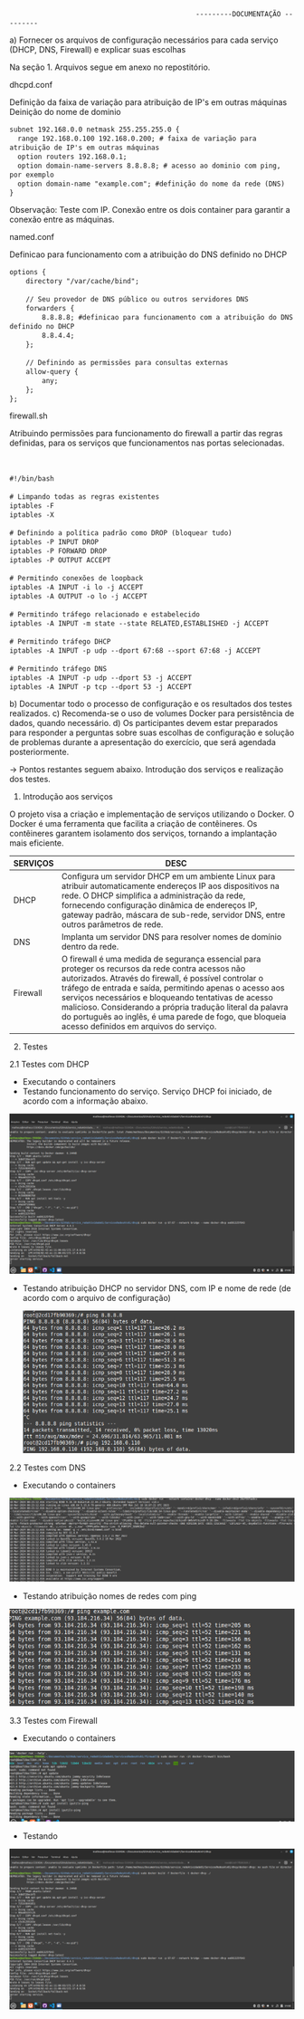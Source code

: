 
                                                  ---------DOCUMENTAÇÃO ---------




a) Fornecer os arquivos de configuração necessários para cada serviço (DHCP, DNS, Firewall) e explicar suas escolhas 

Na seção 1. Arquivos segue em anexo no repostitório. 

dhcpd.conf

Definição da faixa de variação para atribuição de IP's em outras máquinas
Deinição do nome de dominio



```
subnet 192.168.0.0 netmask 255.255.255.0 {
  range 192.168.0.100 192.168.0.200; # faixa de variação para atribuição de IP's em outras máquinas
  option routers 192.168.0.1;
  option domain-name-servers 8.8.8.8; # acesso ao dominio com ping, por exemplo
  option domain-name "example.com"; #definição do nome da rede (DNS) 
}
```

Observação: Teste com IP. Conexão entre os dois container para garantir a conexão entre as máquinas. 


named.conf

Definicao para funcionamento com a atribuição do DNS definido no DHCP

```
options {
    directory "/var/cache/bind";

    // Seu provedor de DNS público ou outros servidores DNS
    forwarders {
        8.8.8.8; #definicao para funcionamento com a atribuição do DNS definido no DHCP
        8.8.4.4;
    };

    // Definindo as permissões para consultas externas
    allow-query {
        any;
    };
};
```


firewall.sh

Atribuindo permissões para funcionamento do firewall a partir das regras definidas, para os serviços que funcionamentos nas portas selecionadas.


```


#!/bin/bash

# Limpando todas as regras existentes
iptables -F
iptables -X

# Definindo a política padrão como DROP (bloquear tudo)
iptables -P INPUT DROP
iptables -P FORWARD DROP
iptables -P OUTPUT ACCEPT

# Permitindo conexões de loopback
iptables -A INPUT -i lo -j ACCEPT
iptables -A OUTPUT -o lo -j ACCEPT

# Permitindo tráfego relacionado e estabelecido
iptables -A INPUT -m state --state RELATED,ESTABLISHED -j ACCEPT

# Permitindo tráfego DHCP
iptables -A INPUT -p udp --dport 67:68 --sport 67:68 -j ACCEPT

# Permitindo tráfego DNS
iptables -A INPUT -p udp --dport 53 -j ACCEPT
iptables -A INPUT -p tcp --dport 53 -j ACCEPT

```


b) Documentar todo o processo de configuração e os resultados dos testes realizados.
c) Recomenda-se o uso de volumes Docker para persistência de dados, quando necessário.
d) Os participantes devem estar preparados para responder a perguntas sobre suas escolhas de configuração e solução de problemas durante a apresentação do exercício, que será agendada posteriormente.

-> Pontos restantes seguem abaixo. Introdução dos serviços e realização dos testes. 





1. Introdução aos serviços

O projeto visa a criação e implementação de serviços utilizando o Docker. O Docker é uma ferramenta que facilita a criação de contêineres. Os contêineres garantem  isolamento dos serviços, tornando a implantação mais eficiente. 

| SERVIÇOS | DESC |
| ------------- | ------------- |
| DHCP | Configura um servidor DHCP em um ambiente Linux para atribuir automaticamente endereços IP aos dispositivos na rede. O DHCP simplifica a administração da rede, fornecendo configuração dinâmica de endereços IP, gateway padrão, máscara de sub-rede, servidor DNS, entre outros parâmetros de rede. |
| DNS  |Implanta um servidor DNS para resolver nomes de domínio dentro da rede.  |
| Firewall| O firewall é uma medida de segurança essencial para proteger os recursos da rede contra acessos não autorizados. Através do firewall, é possível controlar o tráfego de entrada e saída, permitindo apenas o acesso aos serviços necessários e bloqueando tentativas de acesso malicioso. Considerando a própria tradução literal da palavra do português ao inglês, é uma parede de fogo, que bloqueia acesso definidos em arquivos do serviço.|


2. Testes

 2.1 Testes com DHCP

 - Executando o containers
 - Testando funcionamento do serviço. Serviço DHCP foi iniciado, de acordo com a informação abaixo.


  ![Texto Alternativo](dhcp.png)

   - Testando atribuição DHCP no servidor DNS, com IP e nome de rede (de acordo com o arquivo de configuração)

       ![Texto Alternativo](dns2.png)



  2.2 Testes com DNS

 - Executando o containers

  ![Texto Alternativo](dns.png)


  - Testando atribuição nomes de redes com ping

  ![Texto Alternativo](dns3.png)

  3.3 Testes com Firewall

 - Executando o containers

  ![Texto Alternativo](firewall1.png)


  - Testando 

  ![Texto Alternativo](dhcp.png)








